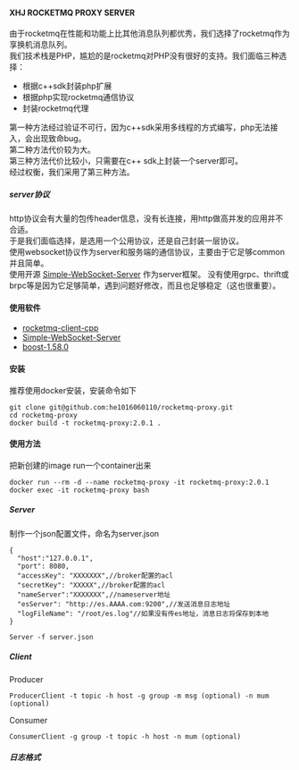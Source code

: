 #### XHJ ROCKETMQ PROXY SERVER  
由于rocketmq在性能和功能上比其他消息队列都优秀，我们选择了rocketmq作为享换机消息队列。  
我们技术栈是PHP，尴尬的是rocketmq对PHP没有很好的支持。我们面临三种选择：
- 根据c++sdk封装php扩展
- 根据php实现rocketmq通信协议
- 封装rocketmq代理

第一种方法经过验证不可行，因为c++sdk采用多线程的方式编写，php无法接入，会出现致命bug。  
第二种方法代价较为大。  
第三种方法代价比较小，只需要在c++ sdk上封装一个server即可。  
经过权衡，我们采用了第三种方法。

##### server协议
http协议会有大量的包传header信息，没有长连接，用http做高并发的应用并不合适。  
于是我们面临选择，是选用一个公用协议，还是自己封装一层协议。  
使用websocket协议作为server和服务端的通信协议，主要由于它足够common并且简单。  
使用开源 [Simple-WebSocket-Server](https://gitlab.com/eidheim/Simple-WebSocket-Server) 作为server框架。
没有使用grpc、thrift或brpc等是因为它足够简单，遇到问题好修改，而且也足够稳定（这也很重要）。

#### 使用软件

- [rocketmq-client-cpp](https://github.com/apache/rocketmq-client-cpp)
- [Simple-WebSocket-Server](https://gitlab.com/eidheim/Simple-WebSocket-Server)
- [boost-1.58.0](https://www.boost.org/)

#### 安装

推荐使用docker安装，安装命令如下

```
git clone git@github.com:he1016060110/rocketmq-proxy.git
cd rocketmq-proxy
docker build -t rocketmq-proxy:2.0.1 .
```

#### 使用方法

把新创建的image run一个container出来
```
docker run --rm -d --name rocketmq-proxy -it rocketmq-proxy:2.0.1
docker exec -it rocketmq-proxy bash
```

##### Server
制作一个json配置文件，命名为server.json
```
{
  "host":"127.0.0.1",
  "port": 8080,
  "accessKey": "XXXXXXX",//broker配置的acl
  "secretKey": "XXXXX",//broker配置的acl
  "nameServer":"XXXXXXX",//nameserver地址
  "esServer": "http://es.AAAA.com:9200",//发送消息日志地址
  "logFileName": "/root/es.log"//如果没有传es地址，消息日志将保存到本地
}
```

```
Server -f server.json
```

##### Client
Producer
```text
ProducerClient -t topic -h host -g group -m msg (optional) -n mum (optional)
```

Consumer
```text
ConsumerClient -g group -t topic -h host -n mum (optional)
```

##### 日志格式


